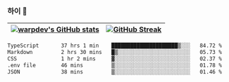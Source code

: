 
### 하이 👋
[![warpdev's GitHub stats](https://github-readme-stats.vercel.app/api?username=warpdev&show_icons=true&theme=vue-dark)](#) |[![GitHub Streak](https://github-readme-streak-stats.herokuapp.com/?user=warpdev&theme=dark)](#)
--- | --- |
<!--START_SECTION:waka-->

```txt
TypeScript       37 hrs 1 min    █████████████████████▒░░░   84.72 %
Markdown         2 hrs 30 mins   █▒░░░░░░░░░░░░░░░░░░░░░░░   05.73 %
CSS              1 hr 2 mins     ▓░░░░░░░░░░░░░░░░░░░░░░░░   02.37 %
.env file        46 mins         ▒░░░░░░░░░░░░░░░░░░░░░░░░   01.78 %
JSON             38 mins         ▒░░░░░░░░░░░░░░░░░░░░░░░░   01.46 %
```

<!--END_SECTION:waka-->

<!--
**warpdev/warpdev** is a ✨ _special_ ✨ repository because its `README.md` (this file) appears on your GitHub profile.

Here are some ideas to get you started:

- 🔭 I’m currently working on ...
- 🌱 I’m currently learning ...
- 👯 I’m looking to collaborate on ...
- 🤔 I’m looking for help with ...
- 💬 Ask me about ...
- 📫 How to reach me: ...
- 😄 Pronouns: ...
- ⚡ Fun fact: ...
-->
